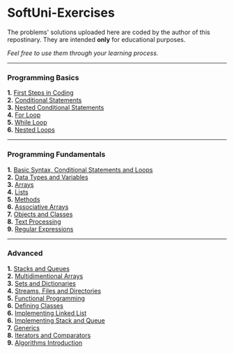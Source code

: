 # SoftUni-Exercises
The problems' solutions uploaded here are coded by the author of this repostinary. 
They are intended **only** for educational purposes.

*Feel free to use them through your learning process.*

------------------
### Programming Basics

**1.** [First Steps in Coding](https://github.com/mertmzzx/SoftUni-Exercises/tree/main/C%23%20Basics/FirstStepsCoding)<br />
**2.** [Conditional Statements](https://github.com/mertmzzx/SoftUni-Exercises/tree/main/C%23%20Basics/ConditionalStatements)<br />
**3.** [Nested Conditional Statements](https://github.com/mertmzzx/SoftUni-Exercises/tree/main/C%23%20Basics/ConditionalStatementsAdvanced)<br />
**4.** [For Loop](https://github.com/mertmzzx/SoftUni-Exercises/tree/main/C%23%20Basics/ForLoops)<br />
**5.** [While Loop](https://github.com/mertmzzx/SoftUni-Exercises/tree/main/C%23%20Basics/WhileLoops)<br />
**6.** [Nested Loops](https://github.com/mertmzzx/SoftUni-Exercises/tree/main/C%23%20Basics/NestedLoops) <br />

------------------
### Programming Fundamentals
**1.** [Basic Syntax, Conditional Statements and Loops](https://github.com/mertmzzx/SoftUni-Exercises/tree/main/C%23%20Fundamentals/Basic%20Syntax%2C%20Conditional%20Statements%20and%20Loops)<br />
**2.** [Data Types and Variables](https://github.com/mertmzzx/SoftUni-Exercises/tree/main/C%23%20Fundamentals/Data%20Types%20and%20Variables)<br />
**3.** [Arrays](https://github.com/mertmzzx/SoftUni-Exercises/tree/main/C%23%20Fundamentals/Arrays)<br />
**4.** [Lists](https://github.com/mertmzzx/SoftUni-Exercises/tree/main/C%23%20Fundamentals/Lists)<br />
**5.** [Methods](https://github.com/mertmzzx/SoftUni-Exercises/tree/main/C%23%20Fundamentals/Methods)<br />
**6.** [Associative Arrays](https://github.com/mertmzzx/SoftUni-Exercises/tree/main/C%23%20Fundamentals/Associative%20Arrays)<br />
**7.** [Objects and Classes](https://github.com/mertmzzx/SoftUni-Exercises/tree/main/C%23%20Fundamentals/Objects%20and%20Classes)<br />
**8.** [Text Processing](https://github.com/mertmzzx/SoftUni-Exercises/tree/main/C%23%20Fundamentals/Text%20Processing)<br />
**9.** [Regular Expressions](https://github.com/mertmzzx/SoftUni-Exercises/tree/main/C%23%20Fundamentals/Regular%20Expressions)<br />

------------------
### Advanced
**1.** [Stacks and Queues](https://github.com/mertmzzx/SoftUni-Exercises/tree/main/C%23%20Advanced/Stacks%20and%20Queues)<br />
**2.** [Multidimentional Arrays](https://github.com/mertmzzx/SoftUni-Exercises/tree/main/C%23%20Advanced/Multidimensional%20Arrays)<br />
**3.** [Sets and Dictionaries](https://github.com/mertmzzx/SoftUni-Exercises/tree/main/C%23%20Advanced/Sets%20and%20Dictionaries%20Advanced)<br />
**4.** [Streams, Files and Directories](https://github.com/mertmzzx/SoftUni-Exercises/tree/main/C%23%20Advanced/Streams%2C%20Files%20and%20Directories)<br />
**5.** [Functional Programming](https://github.com/mertmzzx/SoftUni-Exercises/tree/main/C%23%20Advanced/Functional%20Programming)<br />
**6.** [Defining Classes](https://github.com/mertmzzx/SoftUni-Exercises/tree/main/C%23%20Advanced/Defining%20Classes)<br />
**6.** [Implementing Linked List](https://github.com/mertmzzx/SoftUni-Exercises/tree/main/C%23%20Advanced/Implementing%20Linked%20List)<br />
**6.** [Implementing Stack and Queue](https://github.com/mertmzzx/SoftUni-Exercises/tree/main/C%23%20Advanced/Implementing%20List%20and%20Stack)<br />
**7.** [Generics](https://github.com/mertmzzx/SoftUni-Exercises/tree/main/C%23%20Advanced/Generics)<br />
**8.** [Iterators and Comparators](https://github.com/mertmzzx/SoftUni-Exercises/tree/main/C%23%20Advanced/Iterators%20and%20Comparators)<br />
**9.** [Algorithms Introduction]()<br />
